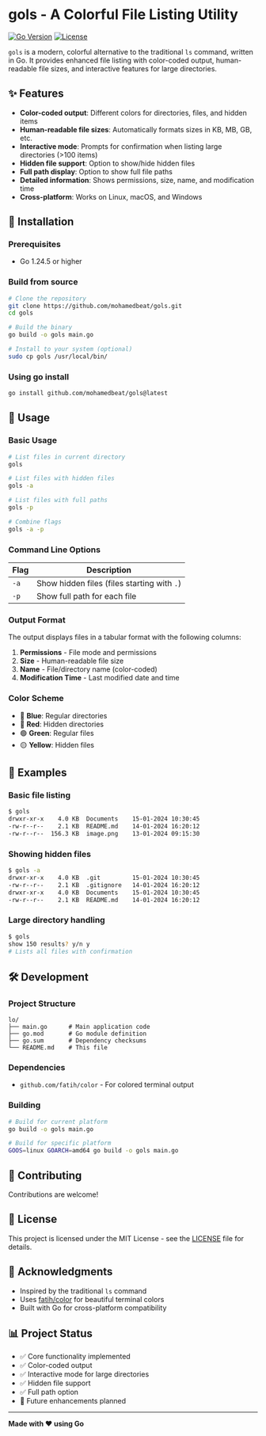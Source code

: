 # gols - A Colorful File Listing Utility

[![Go Version](https://img.shields.io/badge/Go-1.24.5+-blue.svg)](https://golang.org/)
[![License](https://img.shields.io/badge/License-MIT-green.svg)](LICENSE)

`gols` is a modern, colorful alternative to the traditional `ls` command, written in Go. It provides enhanced file listing with color-coded output, human-readable file sizes, and interactive features for large directories.

## ✨ Features

- **Color-coded output**: Different colors for directories, files, and hidden items
- **Human-readable file sizes**: Automatically formats sizes in KB, MB, GB, etc.
- **Interactive mode**: Prompts for confirmation when listing large directories (>100 items)
- **Hidden file support**: Option to show/hide hidden files
- **Full path display**: Option to show full file paths
- **Detailed information**: Shows permissions, size, name, and modification time
- **Cross-platform**: Works on Linux, macOS, and Windows

## 🚀 Installation

### Prerequisites

- Go 1.24.5 or higher

### Build from source

```bash
# Clone the repository
git clone https://github.com/mohamedbeat/gols.git
cd gols

# Build the binary
go build -o gols main.go

# Install to your system (optional)
sudo cp gols /usr/local/bin/
```

### Using go install

```bash
go install github.com/mohamedbeat/gols@latest
```

## 📖 Usage

### Basic Usage

```bash
# List files in current directory
gols

# List files with hidden files
gols -a

# List files with full paths
gols -p

# Combine flags
gols -a -p
```

### Command Line Options

| Flag | Description |
|------|-------------|
| `-a` | Show hidden files (files starting with `.`) |
| `-p` | Show full path for each file |

### Output Format

The output displays files in a tabular format with the following columns:

1. **Permissions** - File mode and permissions
2. **Size** - Human-readable file size
3. **Name** - File/directory name (color-coded)
4. **Modification Time** - Last modified date and time

### Color Scheme

- 🔵 **Blue**: Regular directories
- 🔴 **Red**: Hidden directories
- 🟢 **Green**: Regular files
- 🟡 **Yellow**: Hidden files

## 🎯 Examples

### Basic file listing
```bash
$ gols
drwxr-xr-x    4.0 KB  Documents    15-01-2024 10:30:45
-rw-r--r--    2.1 KB  README.md    14-01-2024 16:20:12
-rw-r--r--  156.3 KB  image.png    13-01-2024 09:15:30
```

### Showing hidden files
```bash
$ gols -a
drwxr-xr-x    4.0 KB  .git         15-01-2024 10:30:45
-rw-r--r--    2.1 KB  .gitignore   14-01-2024 16:20:12
drwxr-xr-x    4.0 KB  Documents    15-01-2024 10:30:45
-rw-r--r--    2.1 KB  README.md    14-01-2024 16:20:12
```

### Large directory handling
```bash
$ gols
show 150 results? y/n y
# Lists all files with confirmation
```

## 🛠️ Development

### Project Structure

```
lo/
├── main.go      # Main application code
├── go.mod       # Go module definition
├── go.sum       # Dependency checksums
└── README.md    # This file
```

### Dependencies

- `github.com/fatih/color` - For colored terminal output

### Building

```bash
# Build for current platform
go build -o gols main.go

# Build for specific platform
GOOS=linux GOARCH=amd64 go build -o gols main.go
```

## 🤝 Contributing

Contributions are welcome! 
## 📝 License

This project is licensed under the MIT License - see the [LICENSE](LICENSE) file for details.

## 🙏 Acknowledgments

- Inspired by the traditional `ls` command
- Uses [fatih/color](https://github.com/fatih/color) for beautiful terminal colors
- Built with Go for cross-platform compatibility

## 📊 Project Status

- ✅ Core functionality implemented
- ✅ Color-coded output
- ✅ Interactive mode for large directories
- ✅ Hidden file support
- ✅ Full path option
- 🔄 Future enhancements planned

---

**Made with ❤️ using Go** 